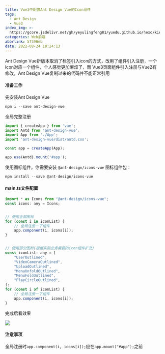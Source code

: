 ```yaml
---
title: Vue3中配置Ant Design Vue的Icon组件
tags:
  - Ant Design
  - Vue3
index_img: >-
  https://gcore.jsdelivr.net/gh/yeyulingfeng01/yuedu.github.io/hexo/kid-6565461_640.jpg
categories: Web前端
abbrlink: 57596eb
date: 2022-08-24 10:24:13
---
```


Ant Design Vue新版本取消了标签引入icon的方式，改用了组件引入注册，一个icon对应一个组件，个人感觉更加麻烦了，而 Vue3页面组件引入注册与Vue2有修改，Ant Design Vue复制过来的代码并不能正常引用

#### 准备工作

先安装Ant Design Vue

```js
npm i --save ant-design-vue
```

全局完整注册

```js
import { createApp } from 'vue';
import Antd from 'ant-design-vue';
import App from './App';
import 'ant-design-vue/dist/antd.css';

const app = createApp(App);

app.use(Antd).mount('#app');
```

使用图标组件，你需要安装 `@ant-design/icons-vue` 图标组件包：

```js
npm install --save @ant-design/icons-vue
```

#### main.ts文件配置

```js
import * as Icons from "@ant-design/icons-vue";
const icons: any = Icons;


// 使用全部图标
for (const i in iconList) {
    // 全局注册一下组件
    app.component(i, icons[i]);
}


// 使用部分图标(根据实际业务需要的icon组件扩充)
const iconList: any = [
    "UserOutlined",
    "VideoCameraOutlined",
    "UploadOutlined",
    "MenuUnfoldOutlined",
    "MenuFoldOutlined",
    "PlayCircleOutlined",
];
for (const i of iconList) {
    // 全局注册一下组件
    app.component(i, icons[i]);
}
```

完成后看效果

![](https://gcore.jsdelivr.net/gh/laoyerror/pic@main/20220824104013.png)

#### 注意事项

全局注册时`app.component(i, icons[i]);`应在`app.mount("#app");`之前